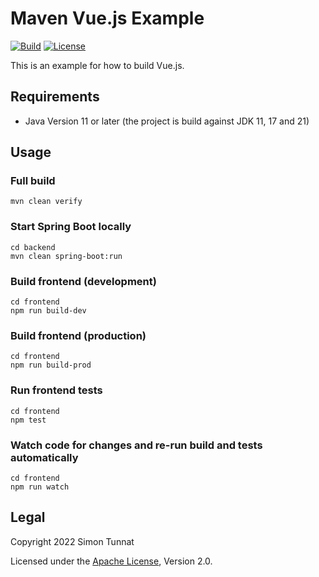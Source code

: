 # Maven Vue.js Example
[![Build](https://github.com/simontunnat/maven-vue-example/workflows/CI/badge.svg)](https://github.com/simontunnat/maven-vue-example/actions?query=workflow%3ACI)
[![License](https://img.shields.io/badge/License-Apache%202.0-blue.svg)](https://opensource.org/licenses/Apache-2.0)

This is an example for how to build Vue.js.

## Requirements
* Java Version 11 or later (the project is build against JDK 11, 17 and 21)

## Usage
### Full build
```
mvn clean verify
```

### Start Spring Boot locally
```
cd backend
mvn clean spring-boot:run
```

### Build frontend (development)
```
cd frontend
npm run build-dev
```

### Build frontend (production)
```
cd frontend
npm run build-prod
```

### Run frontend tests
```
cd frontend
npm test
```

### Watch code for changes and re-run build and tests automatically
```
cd frontend
npm run watch
```

## Legal
Copyright 2022 Simon Tunnat

Licensed under the [Apache License](LICENSE), Version 2.0.
